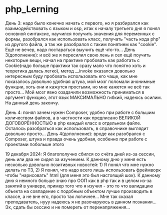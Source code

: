# php_Lerning
День 3: надо было конечно начать с первого, но я разбирался как взаимодействовать с языком и osp, итак к началу третьего дня я понял основной синтаксис, научился получить значения для переменных с формы, разобрался как использовать класс, получать "часть кода php" из другого файла, а так же разобрался с таким понятием как "cookie". Ещё не вечер, надо постараться выучить ещё что-то...
День 3(дополнение): и всё же я пересилил свою лень и сел ещё поучить некоторые вещи, начал на практике пробовать как работать с Cookie(надо больше практики так сразу мало что понятно хоть и теоретика далась легко), метод __invoke оказался довольно интересным буду пробовать использовать его чаще, как мне показалось довольно удобная штука, мой мозг поломали анонимные функции, хоть они и кажутся простыми, но мне кажется не всё так просто... Мой мозг явно озадачили возможность приниматься в аргумент функцию, этот язык МАКСИМАЛЬНО гибкий, надеюсь осилим. На данный день закончу.

День 4: понял зачем нужен Composer, удобно при работе с большим количеством файлов, а в частности как предписано ВЕЛИКОЙ ДОГОВОРЁННОСТЬЮ в php каждый класс в отдельном файле. Осталось разобраться как использовать, в справочнике выглядит довольно просто...
День 4(дополнение): вроде как разобрался с Composer, штука и правда очень удобная, особенно при работе с проектами побольше этого

19 декабря 2024: Я благополучно сбился со счёта дней из-за сессии, день или два не сидел за изучением. К данному дню у меня есть несколько довольно позитивных новостей: 1) Я понял что мне нужно делать по ТЗ, 2) Я понял, что надо всего лишь использовать фреймворк чтобы "нарисовать" html (для меня это был настоящий шок). К данному дню я немного больше знаю про ООП как в php так и в целом из-за занятий в универе, пример того что я изучил - это то что валидацию объекта на совпадение с подобным объектом  лучше производить в классе, а не вне его, просто так логичнее... Мне так сказал преподаватель, нууу надеюсь я не разочаруюсь в данном познании... Эх, сдать бы сессию и не помереть от перенапряжения...
